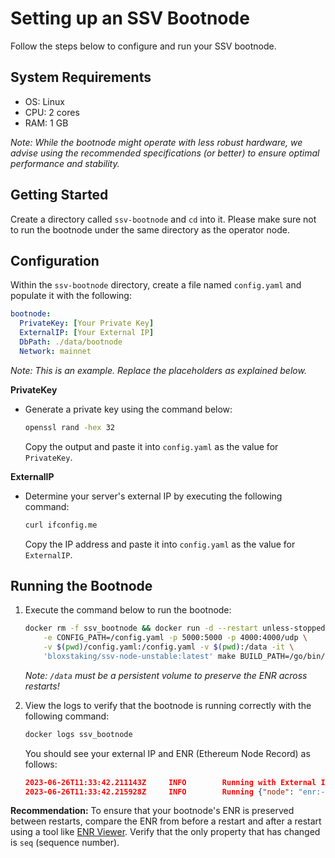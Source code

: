 # Setting up an SSV Bootnode

Follow the steps below to configure and run your SSV bootnode.

## System Requirements

- OS: Linux
- CPU: 2 cores
- RAM: 1 GB

_Note: While the bootnode might operate with less robust hardware, we advise using the recommended specifications (or better) to ensure optimal performance and stability._

## Getting Started

Create a directory called `ssv-bootnode` and `cd` into it. Please make sure not to run the bootnode under the same directory as the operator node.

## Configuration

Within the `ssv-bootnode` directory, create a file named `config.yaml` and populate it with the following:

```yaml
bootnode:
  PrivateKey: [Your Private Key]
  ExternalIP: [Your External IP]
  DbPath: ./data/bootnode
  Network: mainnet
```

_Note: This is an example. Replace the placeholders as explained below._

**PrivateKey**

- Generate a private key using the command below:

  ```bash
  openssl rand -hex 32
  ```

  Copy the output and paste it into `config.yaml` as the value for `PrivateKey`.

**ExternalIP**

- Determine your server's external IP by executing the following command:
  ```bash
  curl ifconfig.me
  ```
  Copy the IP address and paste it into `config.yaml` as the value for `ExternalIP`.

## Running the Bootnode

1. Execute the command below to run the bootnode:

   ```bash
   docker rm -f ssv_bootnode && docker run -d --restart unless-stopped --name=ssv_bootnode \
       -e CONFIG_PATH=/config.yaml -p 5000:5000 -p 4000:4000/udp \
       -v $(pwd)/config.yaml:/config.yaml -v $(pwd):/data -it \
       'bloxstaking/ssv-node-unstable:latest' make BUILD_PATH=/go/bin/ssvnode start-boot-node
   ```

   _Note: `/data` must be a persistent volume to preserve the ENR across restarts!_

2. View the logs to verify that the bootnode is running correctly with the following command:

   ```bash
   docker logs ssv_bootnode
   ```

   You should see your external IP and ENR (Ethereum Node Record) as follows:

   ```json
   2023-06-26T11:33:42.211143Z     INFO        Running with External IP        {"external-ip": "182.168.1.1"}
   2023-06-26T11:33:42.215928Z     INFO        Running {"node": "enr:-Li4QBLe4pXvgaQYabjiagIKYXkhMVDzixZLlYDG8pqI6nehE7sE3pN6RkisRc0flUhqO3O8omAZxZUgugHuUQnW07CGAYj3eyLEh2F0dG5ldHOIAAAAAAAAAACEZXRoMpD1pf1CAAAAAP__________gmlkgnY0gmlwhLaoAQGJc2VjcDI1NmsxoQKNW0Mf-xTXcevRSkZOvoN0Q0T9OkTjGZQyQeOl3bYU3YN0Y3CCE4iDdWRwgg-g"}
   ```

**Recommendation:** To ensure that your bootnode's ENR is preserved between restarts, compare the ENR from before a restart and after a restart using a tool like [ENR Viewer](https://enr-viewer.com/). Verify that the only property that has changed is `seq` (sequence number).
